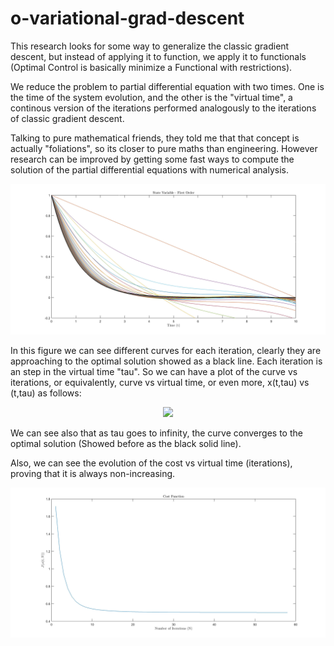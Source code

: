 # o-variational-grad-descent
This research looks for some way to generalize the classic gradient descent, but instead of applying it to function, we apply it to functionals (Optimal Control is basically minimize a Functional with restrictions).

We reduce the problem to partial differential equation with two times. One is the time of the system evolution, and the other is the "virtual time", a continous version of the iterations performed analogously to the iterations of classic gradient descent.

Talking to pure mathematical friends, they told me that that concept is actually "foliations", so its closer to pure maths than engineering.
However research can be improved by getting some fast ways to compute the solution of the partial differential equations with numerical analysis.

<p align="center">
<img src="graphics/1D-GFD.jpg">
</p>

In this figure we can see different curves for each iteration, clearly they are approaching to the optimal solution showed as a black line.
Each iteration is an step in the virtual time "tau". So we can have a plot of the curve vs iterations, or equivalently, curve vs virtual time, or even more, x(t,tau) vs (t,tau) as follows:

<p align="center">
<img src="graphics/xtttau.jpg">
</p>

We can see also that as tau goes to infinity, the curve converges to the optimal solution (Showed before as the black solid line).

Also, we can see the evolution of the cost vs virtual time (iterations), proving that it is always non-increasing.

<p align="center">
<img src="graphics/1D-GFDCOst.jpg">
</p>
